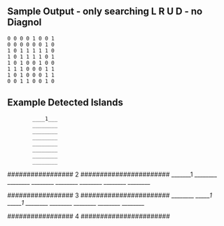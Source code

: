 ## Sample Output - only searching L R U D - no Diagnol
```
0 0 0 0 1 0 0 1 
0 0 0 0 0 0 1 0 
1 0 1 1 1 1 1 0 
1 0 1 1 1 1 0 1 
1 0 1 0 0 1 0 0 
1 1 1 0 0 0 1 1 
1 0 1 0 0 0 1 1 
0 0 1 1 0 0 1 0 
```
## Example  Detected Islands
            ____1___
            ________
            ________
            ________
            ________
            ________
            ________
            ________

################# 2 #######################
            _______1
            ________
            ________
            ________
            ________
            ________
            ________
            ________

################# 3 #######################
            ________
            ______1_
            ______1_
            ________
            ________
            ________
            ________
            ________

################# 4 #######################
